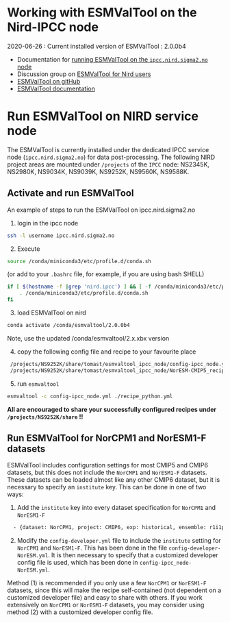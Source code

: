 # Working with ESMValTool on the Nird-IPCC node

2020-06-26 : Current installed version of ESMValTool : 2.0.0b4

- Documentation for [running ESMValTool on the ``ipcc.nird.sigma2.no`` node](https://noresm-docs.readthedocs.io/en/noresm2/diagnostics/esmvaltool.html#run-esmvaltool-on-nird-service-node)
- Discussion group on [ESMValTool for Nird users](https://github.com/orgs/NorESMhub/teams/esmvaltool-on-nird)
- [ESMValTool on gitHub](https://github.com/ESMValGroup/ESMValTool)
- [ESMValTool documentation](https://docs.esmvaltool.org/en/latest/?badge=latest)

Run ESMValTool on NIRD service node
===================================

The ESMValTool is currently installed under the dedicated IPCC service node (``ipcc.nird.sigma2.no``) for data post-processing. The following NIRD project areas are mounted under ``/projects`` of the ``IPCC`` node: NS2345K, NS2980K, NS9034K, NS9039K, NS9252K, NS9560K, NS9588K.

Activate and run ESMValTool
---------------------------

An example of steps to run the ESMValTool on ipcc.nird.sigma2.no

1. login in the ipcc node
```bash
ssh -l username ipcc.nird.sigma2.no
```
2. Execute
```bash
source /conda/miniconda3/etc/profile.d/conda.sh
```
(or add to your `.bashrc` file, for example, if you are using bash SHELL)
```bash
if [ $(hostname -f |grep 'nird.ipcc') ] && [ -f /conda/miniconda3/etc/profile.d/conda.sh ]; then
    . /conda/miniconda3/etc/profile.d/conda.sh
fi
```
3. load ESMValTool on nird
```bash
conda activate /conda/esmvaltool/2.0.0b4
```
Note, use the updated /conda/esmvaltool/2.x.xbx version

4. copy the following config file and recipe to your favourite place
```bash
 /projects/NS9252K/share/tomast/esmvaltool_ipcc_node/config-ipcc_node.yml
 /projects/NS9252K/share/tomast/esmvaltool_ipcc_node/NorESM-CMIP5_recipes/standard_recipes/examples/recipe_python.yml
```
5. run `esmvaltool`
```bash
esmvaltool -c config-ipcc_node.yml ./recipe_python.yml
```

**All are encouraged to share your successfully configured recipes under `/projects/NS9252K/share` !!**


Run ESMValTool for NorCPM1 and NorESM1-F datasets
-------------------------------------------------

ESMValTool includes configuration settings for most CMIP5 and CMIP6 datasets, but this does not include the ``NorCMP1`` and ``NorESM1-F`` datasets. These datasets can be loaded almost like any other CMIP6 dataset, but it is necessary to specify an ``institute`` key. This can be done in one of two ways:

1. Add the ``institute`` key into every dataset specification for ``NorCPM1`` and ``NorESM1-F``
```bash
  - {dataset: NorCPM1, project: CMIP6, exp: historical, ensemble: r1i1p1f1, grid: gn, institute: NCC}
```

2. Modify the ``config-developer.yml`` file to include the ``institute`` setting for ``NorCPM1`` and ``NorESM1-F``. This has been done in the file ``config-developer-NorESM.yml``. It is then necessary to specify that a customized developer config file is used, which has been done in ``config-ipcc_node-NorESM.yml``.

Method (1) is recommended if you only use a few ``NorCPM1`` or ``NorESM1-F`` datasets, since this will make the recipe self-contained (not dependent on a customized developer file) and easy to share with others. If you work extensively on ``NorCPM1`` or ``NorESM1-F`` datasets, you may consider using method (2) with a customized developer config file.
